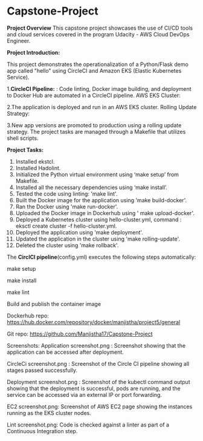 # Capstone-Project


**Project Overview**
This capstone project showcases the use of CI/CD tools and cloud services covered in the program Udacity - AWS Cloud DevOps Engineer.

**Project Introduction:**

This project demonstrates the operationalization of a Python/Flask demo app called "hello" using CircleCI and Amazon EKS (Elastic Kubernetes Service). 

1.**CircleCI Pipeline:** : Code linting, Docker image building, and deployment to Docker Hub are automated in a CircleCI pipeline.
AWS EKS Cluster:

2.The application is deployed and run in an AWS EKS cluster.
Rolling Update Strategy:

3.New app versions are promoted to production using a rolling update strategy.
The project tasks are managed through a Makefile that utilizes shell scripts.

**Project Tasks:**
1.	Installed ekstcl. 
2.	Installed Hadolint.
3.	Initialized the Python virtual environment using ‘make setup’ from Makefile.
4.	Installed all the necessary dependencies using ‘make install’.
5.	Tested the code using linting: 'make lint'.
6.	Built the Docker image for the application using 'make build-docker'.
7.	Ran the Docker using 'make run-docker'.
8.	Uploaded the Docker image in Dockerhub using ' make upload-docker'.
10.	Deployed a Kubernetes cluster using hello-cluster.yml, command : eksctl create cluster -f hello-cluster.yml.
11.	Deployed the application using 'make deployment'.
12.	Updated the application in the cluster using 'make rolling-update'.
13.	Deleted the cluster using 'make rollback'.

The **CirclCI pipeline**(config.yml) executes the following steps automatically:

make setup

make install

make lint

Build and publish the container image

Dockerhub repo: https://hub.docker.com/repository/docker/manjistha/project5/general

Git repo: https://github.com/Manjistha17/Capstone-Project

Screenshots:
Application screenshot.png : Screenshot showing that the application can be accessed after deployment. 

CircleCi screenshot.png : Screenshot of the Circle CI pipeline showing all stages passed successfully.

Deployment screenshot.png : Screenshot of the kubectl command output showing that the deployment is successful, pods are running, and the service can be accessed via an external IP or port forwarding.

EC2 screenshot.png: Screenshot of AWS EC2 page showing the instances running as the EKS cluster nodes.

Lint screenshot.png: Code is checked against a linter as part of a Continuous Integration step.




